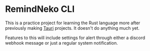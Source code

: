 # RemindNeko CLI
This is a practice project for learning the Rust language more after previously making [Tauri](https://tauri.app/) projects. It doesn't do anything much yet. 

Features to this will include settings for alert through either a discord webhook message or just a regular system notification.
